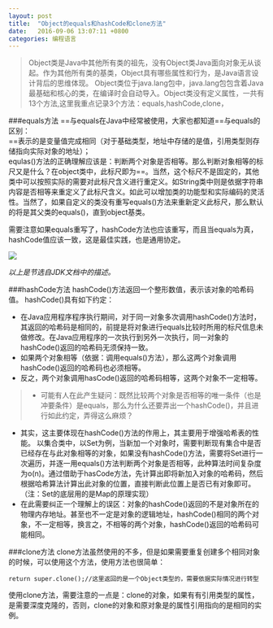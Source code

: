 ```yaml
---
layout: post
title:	"Object的equals和hashCode和clone方法"
date:	2016-09-06 13:07:11 +0800
categories:	编程语言
---
```


> Object类是Java中其他所有类的祖先，没有Object类Java面向对象无从谈起。作为其他所有类的基类，Object具有哪些属性和行为，是Java语言设计背后的思维体现。
Object类位于java.lang包中，java.lang包包含着Java最基础和核心的类，在编译时会自动导入。Object类没有定义属性，一共有13个方法,这里我重点记录3个方法：equals,hashCode,clone，

###equals方法
==与equals在Java中经常被使用，大家也都知道==与equals的区别：    
==表示的是变量值完成相同（对于基础类型，地址中存储的是值，引用类型则存储指向实际对象的地址）；    
equlas()方法的正确理解应该是：判断两个对象是否相等。那么判断对象相等的标尺又是什么？在object类中，此标尺即为==。当然，这个标尺不是固定的，其他类中可以按照实际的需要对此标尺含义进行重定义。如String类中则是依据字符串内容是否相等来重定义了此标尺含义。如此可以增加类的功能型和实际编码的灵活性。当然了，如果自定义的类没有重写equals()方法来重新定义此标尺，那么默认的将是其父类的equals()，直到object基类。

需要注意如果equals重写了，hashCode方法也应该重写，而且当equals为真，hashCode值应该一致，这是最佳实践，也是通用协定。

![](http://i.imgur.com/Aktf9sH.png)

*以上是节选自JDK文档中的描述。*


###hashCode方法
hashCode()方法返回一个整形数值，表示该对象的哈希码值。
hashCode()具有如下约定：

* 在Java应用程序程序执行期间，对于同一对象多次调用hashCode()方法时，其返回的哈希码是相同的，前提是将对象进行equals比较时所用的标尺信息未做修改。在Java应用程序的一次执行到另外一次执行，同一对象的hashCode()返回的哈希码无须保持一致。
* 如果两个对象相等（依据：调用equals()方法），那么这两个对象调用hashCode()返回的哈希码也必须相等。
* 反之，两个对象调用hasCode()返回的哈希码相等，这两个对象不一定相等。

> * 可能有人在此产生疑问：既然比较两个对象是否相等的唯一条件（也是冲要条件）是equals，那么为什么还要弄出一个hashCode()，并且进行如此约定，弄得这么麻烦？
* 其实，这主要体现在hashCode()方法的作用上，其主要用于增强哈希表的性能。
以集合类中，以Set为例，当新加一个对象时，需要判断现有集合中是否已经存在与此对象相等的对象，如果没有hashCode()方法，需要将Set进行一次遍历，并逐一用equals()方法判断两个对象是否相等，此种算法时间复杂度为o(n)。通过借助于hasCode方法，先计算出即将新加入对象的哈希码，然后根据哈希算法计算出此对象的位置，直接判断此位置上是否已有对象即可。（注：Set的底层用的是Map的原理实现）
* 在此需要纠正一个理解上的误区：对象的hashCode()返回的不是对象所在的物理内存地址。甚至也不一定是对象的逻辑地址，hashCode()相同的两个对象，不一定相等，换言之，不相等的两个对象，hashCode()返回的哈希码可能相同。


###clone方法
clone方法虽然使用的不多，但是如果需要重复创建多个相同对象的时候，可以使用这个方法，使用方法也很简单：

	return super.clone();//这里返回的是一个Object类型的，需要依据实际情况进行转型

使用clone方法，需要注意的一点是：clone的对象，如果有有引用类型的属性，是需要深度克隆的，否则，clone的对象和原对象是的属性引用指向的是相同的实例。